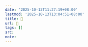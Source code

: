```yaml
---
date: '2025-10-13T11:27:19+08:00'
lastmod: '2025-10-13T13:04:51+08:00'
title: 󰖻
url: 󰖻
tags: []
src:
note:
---
```

